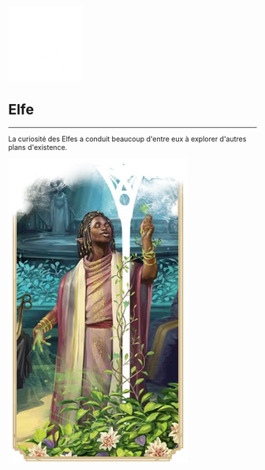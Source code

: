 <div class="icon-container">
  <img src="_media/especes/elfe.png" alt="Elfe" class="icon-r-title" data-no-zoom />

# Elfe <!-- {docsify-ignore} -->

</div>

---

<div class="bloc-pres">
<div class="bloc-texte">
  <div class="texte">
    <p>La curiosité des Elfes a conduit beaucoup d'entre eux à explorer d'autres plans d'existence.</p>
  </div>
  </div>
  <img src="_media/especes/pres-elfe.png" alt="Elfe" class="img-pres" data-no-zoom />
</div>
